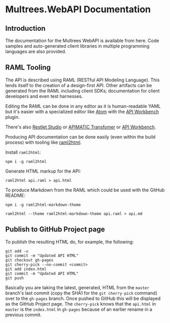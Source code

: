 # Multrees.WebAPI Documentation

## Introduction

The documentation for the Multrees WebAPI is available from here.
Code samples and auto-generated client libraries in multiple programming
languages are also provided.

## RAML Tooling

The API is described using RAML (RESTful API Modeling Language). This lends
itself to the creation of a design-first API. Other artifacts can be generated
from the RAML including client SDKs; documentation for client developers and
even test harnesses.

Editing the RAML can be done in any editor as it is human-readable YAML but it's
easier with a specialized editor like [Atom](https://atom.io/) with the
[API Workbench](https://atom.io/packages/api-workbench) plugin.

There's also [Restlet Studio](https://restlet.com/modules/studio/) or
[APIMATIC Transfomer](https://apimatic.io/transformer) or
[API Workbench](http://apiworkbench.com/).

Producing API documentation can be done easily (even within the build process)
with tooling like [raml2html](https://github.com/raml2html/raml2html).

Install `raml2html`:

    npm i -g raml2html

Generate HTML markup for the API:

    raml2html api.raml > api.html

To produce Markdown from the RAML which could be used with the GitHub README:

    npm i -g raml2html-markdown-theme

    raml2html --theme raml2html-markdown-theme api.raml > api.md

## Publish to GitHub Project page

To publish the resulting HTML do, for example, the following:

    git add -u
    git commit -m "Updated API HTML"
    git checkout gh-pages
    git cherry-pick --no-commit <commit>
    git add index.html
    git commit -m "Updated API HTML"
    git push

Basically you are taking the latest, generated, HTML from the `master` branch's
last commit (copy the SHA1 for the `git cherry-pick` command)
over to the `gh-pages` branch. Once pushed to GitHub this will be displayed as the
GitHub Project page. The `cherry-pick` knows that the `api.html` in `master` is
the `index.html` in `gh-pages` because of an earlier rename in a previous commit.